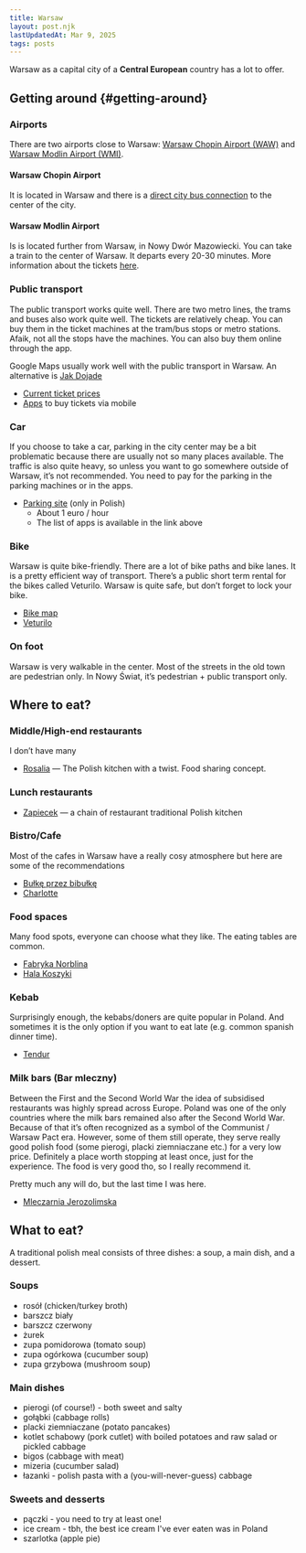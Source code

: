 ```yaml
---
title: Warsaw
layout: post.njk
lastUpdatedAt: Mar 9, 2025
tags: posts
---
```


Warsaw as a capital city of a **Central European** country has a lot to offer.

## Getting around {#getting-around}

### Airports

There are two airports close to Warsaw: [Warsaw Chopin Airport (WAW)](https://www.lotnisko-chopina.pl/en/index.html) and [Warsaw Modlin Airport (WMI)](https://en.modlinairport.pl/).

#### Warsaw Chopin Airport
It is located in Warsaw and there is a [direct city bus connection](https://www.lotnisko-chopina.pl/en/public-transport.html) to the center of the city.

#### Warsaw Modlin Airport
Is is located further from Warsaw, in Nowy Dwór Mazowiecki. You can take a train to the center of Warsaw. It departs every 20-30 minutes. More information about the tickets [here](https://en.modlinairport.pl/page/train).

### Public transport

The public transport works quite well. There are two metro lines, the trams and buses also work quite well. The tickets are relatively cheap. You can buy them in the ticket machines at the tram/bus stops or metro stations. Afaik, not all the stops have the machines. You can also buy them online through the app.

Google Maps usually work well with the public transport in Warsaw. An alternative is [Jak Dojade](https://jakdojade.pl/warszawa)

- [Current ticket prices](https://www.wtp.waw.pl/en/ticket-tariff/)
- [Apps](https://www.wtp.waw.pl/en/where-to-buy-a-ticket/ticket-by-mobile/) to buy tickets via mobile

### Car

If you choose to take a car, parking in the city center may be a bit problematic because there are usually not so many places available. The traffic is also quite heavy, so unless you want to go somewhere outside of Warsaw, it’s not recommended. You need to pay for the parking in the parking machines or in the apps.

- [Parking site](https://zdm.waw.pl/sprawy/parkowanie/oplata-za-postoj/) (only in Polish)
    - About 1 euro / hour
    - The list of apps is available in the link above

### Bike

Warsaw is quite bike-friendly. There are a lot of bike paths and bike lanes. It is a pretty efficient way of transport. There’s a public short term rental for the bikes called Veturilo. Warsaw is quite safe, but don’t forget to lock your bike.

- [Bike map](https://testmapa.um.warszawa.pl/mapa/eb6bd046-8ae5-4f8a-992a-0af91f0260a1)
- [Veturilo](https://veturilo.waw.pl/en/price-list/)

### On foot

Warsaw is very walkable in the center. Most of the streets in the old town are pedestrian only. In Nowy Świat, it’s pedestrian + public transport only.

## Where to eat?

### Middle/High-end restaurants

I don’t have many 

- [Rosalia](https://maps.app.goo.gl/Nk1EQcUgt7MSS8DA7) — The Polish kitchen with a twist. Food sharing concept.

### Lunch restaurants

- [Zapiecek](https://maps.app.goo.gl/wMUe4nKsNaqwfxdk9) — a chain of restaurant traditional Polish kitchen

### Bistro/Cafe

Most of the cafes in Warsaw have a really cosy atmosphere but here are some of the recommendations

- [Bułkę przez bibułkę](https://maps.app.goo.gl/QYqKM7bo2J2ZoK4w5)
- [Charlotte](https://maps.app.goo.gl/JJj4T8iEGRNHcNRG8)

### Food spaces

Many food spots, everyone can choose what they like. The eating tables are common.

- [Fabryka Norblina](https://maps.app.goo.gl/PCbDDqE5zZ6jExis7)
- [Hala Koszyki](https://maps.app.goo.gl/Tzomiu9bdmi2pBWH6)

### Kebab

Surprisingly enough, the kebabs/doners are quite popular in Poland. And sometimes it is the only option if you want to eat late (e.g. common spanish dinner time).

- [Tendur](https://maps.app.goo.gl/vWmeFC1aTy7B1U8N9)

### Milk bars (Bar mleczny)

Between the First and the Second World War the idea of subsidised restaurants was highly spread across Europe. Poland was one of the only countries where the milk bars remained also after the Second World War. Because of that it’s often recognized as a symbol of the Communist / Warsaw Pact era. However, some of them still operate, they serve really good polish food (some pierogi, placki ziemniaczane etc.) for a very low price. Definitely a place worth stopping at least once, just for the experience. The food is very good tho, so I really recommend it.

Pretty much any will do, but the last time I was here.

- [Mleczarnia Jerozolimska](https://maps.app.goo.gl/8H5q4RSrQBTvcDYP8)

## What to eat?

A traditional polish meal consists of three dishes: a soup, a main dish, and a dessert.

### Soups

- rosół (chicken/turkey broth)
- barszcz biały
- barszcz czerwony
- żurek
- zupa pomidorowa (tomato soup)
- zupa ogórkowa (cucumber soup)
- zupa grzybowa (mushroom soup)

### Main dishes

- pierogi (of course!) - both sweet and salty
- gołąbki (cabbage rolls)
- placki ziemniaczane (potato pancakes)
- kotlet schabowy (pork cutlet) with boiled potatoes and raw salad or pickled cabbage
- bigos (cabbage with meat)
- mizeria (cucumber salad)
- łazanki - polish pasta with a (you-will-never-guess) cabbage

### Sweets and desserts

- pączki - you need to try at least one!
- ice cream - tbh, the best ice cream I've ever eaten was in Poland
- szarlotka (apple pie)
